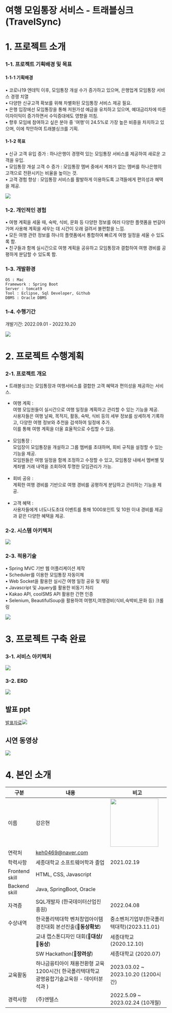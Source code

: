 # 여행 모임통장 서비스 - 트래블싱크(TravelSync) 

# 1. 프로젝트 소개

### 1-1. 프로젝트 기획배경 및 목표

#### 1-1-1 기획배경
• 코로나19 엔데믹 이후, 모임통장 개설 수가 증가하고 있으며, 은행업계 모임통장 서비스 경쟁 치열<br/>
• 다양한 신규고객 확보를 위해 차별화된 모임통장 서비스 제공 필요.<br/>
• 은행 입장에선 모임통장을 통해 저원가성 예금을 유치하고 있으며, 예대금리차에 따른 이자이익이 증가하면서 수익증대에도 영향을 끼침.<br/>
• 향후 모임에 참여하고 싶은 분야 중 '여행'이 24.5%로 가장 높은 비중을 차지하고 있으며, 이에 착안하여 트래블싱크를 기획.<br/>

#### 1-1-2 목표
• 신규 고객 유입 증가 : 하나은행이 경쟁력 있는 모임통장 서비스를 제공하여 새로운 고객을 유입.<br/>
• 모임통장 개설 고객 수 증가 : 모임통장 멤버 중에서 계좌가 없는 멤버를 하나은행의 고객으로 전환시키는 비율을 높이는 것.<br/>
• 고객 경험 향상 : 모임통장 서비스를 활발하게 이용하도록 고객들에게 편의성과 혜택을 제공.<br/>

<img src="img/outline.png"/> <br/>

### 1-2. 개인적인 경험

• 여행 계획을 세울 때, 숙박, 식비, 문화 등 다양한 정보를 여러 다양한 플랫폼을 번갈아가며 사용해 계획을 세우는 데 시간이 오래 걸려서 불편함을 느낌.<br/>
• 모든 여행 관련 정보를 하나의 플랫폼에서 통합하여 빠르게 여행 일정을 세울 수 있도록 함.<br/>
• 친구들과 함께 실시간으로 여행 계획을 공유하고 모임통장과 결합하여 여행 경비를 공평하게 분담할 수 있도록 함. <br/>


### 1-3. 개발환경

```
OS : Mac
Framework : Spring Boot
Server : tomcat9
Tool : Eclipse, Sql Developer, Github
DBMS : Oracle DBMS
```

### 1-4. 수행기간

개발기간: 2022.09.01 - 2022.10.20 <br/>

<img src="img/chart.png"/> <br/>

# 2. 프로젝트 수행계획

### 2-1. 프로젝트 개요


• 트래블싱크는 모임통장과 여행서비스를 결합한 고객 혜택과 편의성을 제공하는 서비스.<br/>

- 여행 계획 :<br/>
  여행 모임원들이 실시간으로 여행 일정을 계획하고 관리할 수 있는 기능을 제공.<br/>
  사용자들은 여행 날짜, 목적지, 활동, 숙박, 식비 등의 세부 정보를 상세하게 기록하고, 다양한 여행 정보와 추천을 검색하여 일정에 추가. <br/>
  이를 통해 여행 계획을 더울 효율적으로 수립할 수 있음.<br/><br/>
- 모임통장 :<br/>
  모임장이 모임통장을 개설하고 그룹 멤버를 초대하며, 회비 규칙을 설정할 수 있는 기능을 제공.<br/>
  모임원들은 여행 일정을 함께 조정하고 수정할 수 있고, 모임통장 내에서 멤버별 및 계좌별 거래 내역을 조회하여 투명한 모임관리가 가능.<br/><br/>
- 회비 공유 : <br/>
  계획한 여행 경비를 기반으로 여행 경비를 공평하게 분담하고 관리하는 기능을 제공.<br/><br/>
- 고객 혜택 : <br/>
  사용자들에게 너도나도초대 이벤트를 통해 1000포인트 및 10원 이내 경비를 제공과 같은 다양한 혜택을 제공.<br/>


### 2-2. 시스템 아키텍처

<img src="img/architecture1.png"/> <br/>

### 2-3. 적용기술
• Spring MVC 기반 웹 어플리케이션 제작<br/>
• Scheduler를 이용한 모임통장 자동이체<br/>
• Web Socket을 활용한 실시간 여행 일정 공유 및 채팅<br/>
• Javascript 및 Jquery를 활용한 비동기 처리<br/>
• Kakao API, coolSMS API 활용한 간편 인증<br/>
• Selenium, BeautifulSoup을 활용하여 여행지,여행경비(식비,숙박비,문화 등) 크롤링<br/>

<img src="img/tech.png"/> <br/>

# 3. 프로젝트 구축 완료

### 3-1. 서비스 아키텍처

<img src="img/architecture2.png"/> <br/>


### 3-2. ERD

<img src="img/erd.png"/> <br/>

## 발표 ppt

[발표자료<img src="img/main.png"/>](/finalproject.pdf) <br/>


## 시연 동영상
 <a href="[https://youtu.be/HvvNSyFevJA](https://youtu.be/EX_0rZvv_CM)"><img src="img/thumbnail.png"></a><br/>

# 4. 본인 소개

| 구분                           | 내용                                                                                          | 비고                                       |
| --------------------------   | --------------------------------------------------------------------------------------------- | ------------------------------------------ |
| 이름                          | 강은현                                                                                          | <img src="img/profile.jpg" width="150">    |
| 연락처                         | keh0469@naver.com                                                                             |                                            |
| 학력사항                        | 세종대학교 소프트웨어학과 졸업                                                                        | 2021.02.19                                 |
| Frontend skill               | HTML, CSS, Javascript                                                                          |                                            |
| Backend skill                | Java, SpringBoot, Oracle                                                                       |                                            |
| 자격증                         | SQL개발자 (한국데이터산업진흥원)                                                                      | 2022.04.08                                 |
| 수상내역                       | 한국폴리텍대학 벤처창업아이템 경진대회 본선진출(**🥉동상확보**)                                                | 중소벤처기업부(한국폴리텍대학)(2023.11.01)         |
 |                             | 교내 캡스톤디자인 대회(**🥇대상/🥉동상**)                                                               | 세종대학교 (2020.12.10)                       |
 |                             | SW Hackathon(**🥉장려상**)                                                                        | 세종대학교 (2020.07)                        |
| 교육활동                       | 하나금융티아이 채용전환형 교육 1200시간( 한국폴리텍대학교 광명융합기술교육원 - 데이터분석과 )                        | 2023.03.02 ~ 2023.10.20 (1200시간)         |       
| 경력사항                       |(주)엔텔스                                                                                         | 2022.5.09 ~ 2023.02.24 (10개월)           |
